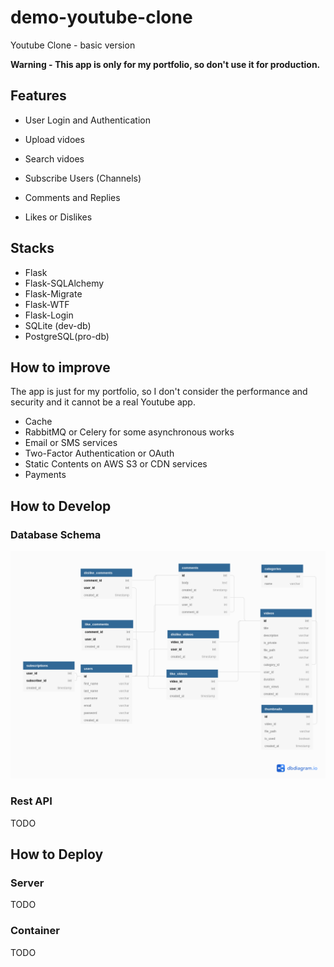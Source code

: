 # demo-youtube-clone
Youtube Clone - basic version

**Warning - This app is only for my portfolio, so don't use it for production.**

## Features

* User Login and Authentication

* Upload vidoes

* Search vidoes

* Subscribe Users (Channels)

* Comments and Replies

* Likes or Dislikes


## Stacks

* Flask
* Flask-SQLAlchemy
* Flask-Migrate
* Flask-WTF
* Flask-Login
* SQLite (dev-db)
* PostgreSQL(pro-db)


## How to improve

The app is just for my portfolio, so I don't consider the performance and security and it cannot be a real Youtube app.

* Cache
* RabbitMQ or Celery for some asynchronous works
* Email or SMS services
* Two-Factor Authentication or OAuth
* Static Contents on AWS S3 or CDN services
* Payments 


## How to Develop 

### Database Schema
![Database Schema](/schema.png)

### Rest API

TODO


## How to Deploy

### Server
TODO



### Container
TODO

